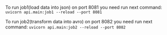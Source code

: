 To run job1(load data into json) on port 8081 you need run next command: ```uvicorn api.main:job1 --reload --port 8081```


To run job2(transform data into avro) on port 8082 you need run next command: ```uvicorn api.main:job2 --reload --port 8082```